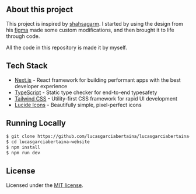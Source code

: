 ## About this project

This project is inspired by [shahsagarm](https://github.com/shahsagarm/sagarshah.dev). I started by using the design from his [figma](https://www.figma.com/community/file/1262992249991763120) made some custom modifications, and then brought it to life through code.

All the code in this repository is made it by myself.

## Tech Stack

- [Next.js](https://nextjs.org) - React framework for building performant apps with the best developer experience
- [TypeScript](https://typescriptlang.org) - Static type checker for end-to-end typesafety
- [Tailwind CSS](https://tailwindcss.com) - Utility-first CSS framework for rapid UI development
- [Lucide Icons](https://lucide.dev) - Beautifully simple, pixel-perfect icons

## Running Locally

```bash
$ git clone https://github.com/lucasgarciabertaina/lucasgarciabertaina-website
$ cd lucasgarciabertaina-website
$ npm install
$ npm run dev
```

## License

Licensed under the [MIT license](https://github.com/lucasgarciabertaina/lucasgarciabertaina-website/blob/main/LICENSE).

